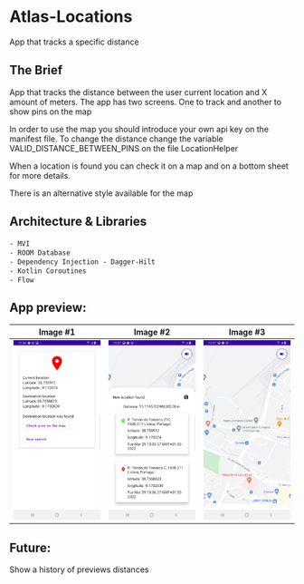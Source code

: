# Atlas-Locations
App that tracks a specific distance

## The Brief

App that tracks the distance between the user current location and X amount of meters.
The app has two screens. One to track and another to show pins on the map

In order to use the map you should introduce your own api key on the manifest file.
To change the distance change the variable VALID_DISTANCE_BETWEEN_PINS on the file LocationHelper

When a location is found you can check it on a map and on a bottom sheet for more details.

There is an alternative style available for the map 


## Architecture & Libraries
    - MVI
    - ROOM Database
    - Dependency Injection - Dagger-Hilt
    - Kotlin Coroutines
    - Flow

## App preview:


Image #1            |  Image #2             |  Image #3           
:-------------------------:|:----------------------------:|:----------------------------:
<img src="images/Atlas_Locations_1.jpg">    |  <img src="images/Atlas_Locations_2.jpg">     |  <img src="images/Atlas_Locations_3.jpg"> 

## Future:

Show a history of previews distances

